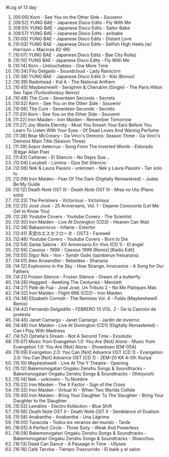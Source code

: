 #Log of 13 day

1. [00:00] Korn - See You on the Other Side - Souvenir
1. [09:52] YUNG BAE - Japanese Disco Edits - Fly With Me
1. [09:55] YUNG BAE - Japanese Disco Edits - Sailor Babe
1. [09:57] YUNG BAE - Japanese Disco Edits - anibabe
1. [10:00] YUNG BAE - Japanese Disco Edits - Distant Love
1. [10:03] YUNG BAE - Japanese Disco Edits - Selfish High Heels (w/ Harrison + Macross 82-99)
1. [10:07] YUNG BAE - Japanese Disco Edits - Bae City Rollaz
1. [10:10] YUNG BAE - Japanese Disco Edits - Fly With Me
1. [10:14] Korn - Untouchables - One More Time
1. [10:34] Fito Delgado - Soundcloud - Lady Rainicorn
1. [10:38] YUNG BAE - Japanese Disco Edits 3 - Kiki (Bonus)
1. [10:39] Radiohead - Kid A - The National Anthem
1. [10:45] Maybeshewill - Seraphim & Cherubim (Single) - The Paris Hilton Sex Tape (Turboshinboy Remix)
1. [10:48] The Cure - Seventeen Seconds - Secrets
1. [10:52] Korn - See You on the Other Side - Souvenir
1. [10:56] The Cure - Seventeen Seconds - Secrets
1. [11:20] Korn - See You on the Other Side - Souvenir
1. [11:22] Iron Maiden - Iron Maiden - Remember Tomorrow
1. [11:27] Joy Wants Eternity - Must You Smash Your Ears Before You Learn To Listen With Your Eyes - Of Dead Loves And Waning Perfume
1. [11:38] Bear McCreary - Da Vinci's Demons: Season Three - Da Vinci's Demons Main Title (Season Three)
1. [11:39] Sopor Aeternus - Song From The Inverted Womb - Eldorado (Edgar Allan Poe)
1. [11:43] Caifanes - El Silencio - No Dejes Que...
1. [12:04] Lucybell - Lúmina - Ojos Del Silencio
1. [12:06] Nek & Laura Pausini - unknown - Nek y Laura Pausini - Tan solo tu
1. [12:09] Iron Maiden - Fear Of The Dark (Digitally Remastered) - Judas Be My Guide
1. [12:12] Death Note OST III - Death Note OST III - Misa no Uta (Piano solo)
1. [12:23] The Perishers - Victorious - Victorious
1. [12:25] José José - 25 Aniversario, Vol. 1 - Dejame Conocerte (Let Me Get to Know You)
1. [12:28] Youtube Covers - Youtube Covers - The Scientist
1. [12:30] Iron Maiden - Live At Donington (CD2) - Heaven Can Wait
1. [12:38] Babasónicos - Infame - Estertor
1. [12:41] 天空のエスカフローネ - OST3 - Farewell
1. [12:46] Youtube Covers - Youtube Covers - Born to Die
1. [12:54] Santa Sabina - XV Aniversario En Vivo (CD 1) - El ángel
1. [12:59] Cassius - 1999 - Cassius 1999 [Remix] [Radio Edit]
1. [13:55] Sigur Rós - Von - Syndir Guðs (opinberun frelsarans)
1. [14:01] Alex Anwandter - Rebeldes - Shanana
1. [14:12] Explosions in the Sky - How Strange, Innocence - A Song for Our Fathers
1. [14:21] Frozen Silence - Frozen Silence - Dream of a butterfly
1. [14:26] Haggard - Aweking The Centuries - Menüett
1. [14:27] Paté de Fuá - José José, Un Tributo 2 - No Me Platiques Más
1. [14:32] Iron Maiden - Flight 666 (CD2) - Iron Maiden
1. [14:38] Elizabeth Cornish - The Remixes Vol. 4 - Folds (Maybeshewill Remix)
1. [14:42] Fernando Delgadillo - FEBRERO 13 VOL. 2 - De la Canción de protesta
1. [14:45] Janet Camargo - Janet Camargo - Jardin de invierno
1. [14:48] Iron Maiden - Live At Donington (CD1) (Digitally Remastered) - Can I Play With Madness
1. [14:52] Ophelia's Dream - Not A Second Time - Exsolutio
1. [15:07] Music from Evangelion 1.0: You Are [Not] Alone - Music from Evangelion 1.0: You Are [Not] Alone - Showdown [EM-05A]
1. [15:09] Evangelion 2.0: You Can [Not] Advance OST [CD 1] - Evangelion 2.0: You Can [Not] Advance OST [CD 1] - 2EM-20 KK A-09: Kuriya
1. [15:10] Maybeshewill - Live At The Y Theatre - Opening
1. [15:12] Bakemonogatari Ongaku Zenshu Songs & Soundtracks - Bakemonogatari Ongaku Zenshu Songs & Soundtracks - Ohitoyoshi
1. [15:14] Nek - unknown - Tu Nombre
1. [15:22] Iron Maiden - The X Factor - Sign of the Cross
1. [15:33] Iron Maiden - Virtual XI - When Two Worlds Collide
1. [15:40] Iron Maiden - Bring Your Daughter To The Slaughter - Bring Your Daughter to the Slaughter
1. [15:52] Lemâitre - Electro Kollection - Blue Shift
1. [15:56] Death Note OST II - Death Note OST II - Semblance of Dualism
1. [15:58] Anabantha - Anabantha - Una Lágrima
1. [16:00] Tunacola - Todos los veranos del mundo - Tarde
1. [16:05] A Perfect Circle - Three Sixty - Weak And Powerless
1. [16:08] Bakemonogatari Ongaku Zenshu Songs & Soundtracks - Bakemonogatari Ongaku Zenshu Songs & Soundtracks - Shianchuu
1. [16:13] Dead Can Dance - A Passage in Time - Ullyses
1. [16:18] Café Tacvba - Tiempo Trascurrido - El baile y el salon
